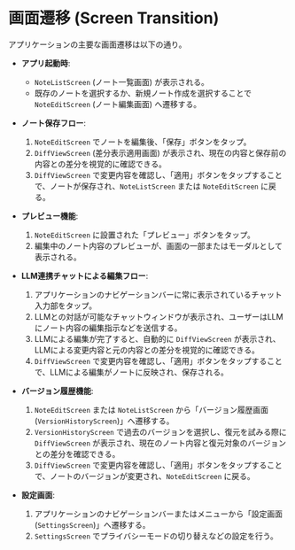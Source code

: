 # 画面遷移 (Screen Transition)

アプリケーションの主要な画面遷移は以下の通り。

*   **アプリ起動時**:
    *   `NoteListScreen` (ノート一覧画面) が表示される。
    *   既存のノートを選択するか、新規ノート作成を選択することで `NoteEditScreen` (ノート編集画面) へ遷移する。

*   **ノート保存フロー**:
    1.  `NoteEditScreen` でノートを編集後、「保存」ボタンをタップ。
    2.  `DiffViewScreen` (差分表示適用画面) が表示され、現在の内容と保存前の内容との差分を視覚的に確認できる。
    3.  `DiffViewScreen` で変更内容を確認し、「適用」ボタンをタップすることで、ノートが保存され、`NoteListScreen` または `NoteEditScreen` に戻る。

*   **プレビュー機能**:
    1.  `NoteEditScreen` に設置された「プレビュー」ボタンをタップ。
    2.  編集中のノート内容のプレビューが、画面の一部またはモーダルとして表示される。

*   **LLM連携チャットによる編集フロー**:
    1.  アプリケーションのナビゲーションバーに常に表示されているチャット入力部をタップ。
    2.  LLMとの対話が可能なチャットウィンドウが表示され、ユーザーはLLMにノート内容の編集指示などを送信する。
    3.  LLMによる編集が完了すると、自動的に `DiffViewScreen` が表示され、LLMによる変更内容と元の内容との差分を視覚的に確認できる。
    4.  `DiffViewScreen` で変更内容を確認し、「適用」ボタンをタップすることで、LLMによる編集がノートに反映され、保存される。

*   **バージョン履歴機能**:
    1.  `NoteEditScreen` または `NoteListScreen` から「バージョン履歴画面 (`VersionHistoryScreen`)」へ遷移する。
    2.  `VersionHistoryScreen` で過去のバージョンを選択し、復元を試みる際に `DiffViewScreen` が表示され、現在のノート内容と復元対象のバージョンとの差分を確認できる。
    3.  `DiffViewScreen` で変更内容を確認し、「適用」ボタンをタップすることで、ノートのバージョンが変更され、`NoteEditScreen` に戻る。

*   **設定画面**:
    1.  アプリケーションのナビゲーションバーまたはメニューから「設定画面 (`SettingsScreen`)」へ遷移する。
    2.  `SettingsScreen` でプライバシーモードの切り替えなどの設定を行う。
